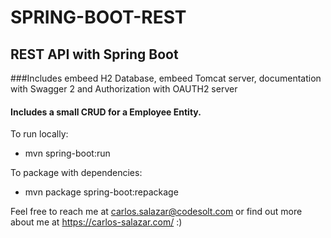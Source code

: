 # SPRING-BOOT-REST
## REST API with Spring Boot 
###Includes embeed H2 Database, embeed Tomcat server, documentation with Swagger 2 and Authorization with OAUTH2 server

#### Includes a small CRUD for a Employee Entity.

To run locally:
* mvn spring-boot:run

To package with dependencies:
* mvn package spring-boot:repackage

Feel free to reach me at carlos.salazar@codesolt.com or find out more about me at https://carlos-salazar.com/ :)
